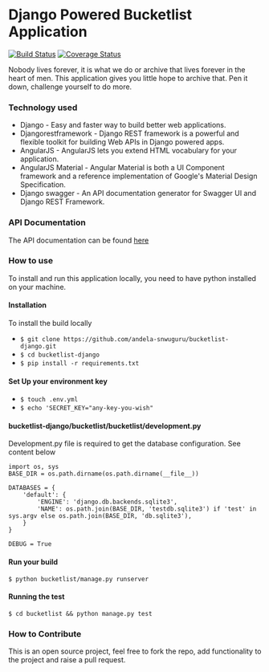 # Django Powered Bucketlist Application

[![Build Status](https://travis-ci.org/andela-snwuguru/bucketlist-django.svg?branch=master)](https://travis-ci.org/andela-snwuguru/bucketlist-django)  [![Coverage Status](https://coveralls.io/repos/github/andela-snwuguru/bucketlist-django/badge.svg?branch=master)](https://coveralls.io/github/andela-snwuguru/bucketlist-django?branch=master)

Nobody lives forever, it is what we do or archive that lives forever in the heart of men. This application gives you little hope to archive that. Pen it down, challenge yourself to do more.

### Technology used

- Django - Easy and faster way to build better web applications.
- Djangorestframework - Django REST framework is a powerful and flexible toolkit for building Web APIs in Django powered apps.
- AngularJS - AngularJS lets you extend HTML vocabulary for your application.
- AngularJS Material - Angular Material is both a UI Component framework and a reference implementation of Google's Material Design Specification.
- Django swagger - An API documentation generator for Swagger UI and Django REST Framework.

### API Documentation

The API documentation can be found <a href="https://littlehope.herokuapp.com">here</a>

### How to use

To install and run this application locally, you need to have python installed on your machine.

#### Installation

To install the build locally

- `` $ git clone https://github.com/andela-snwuguru/bucketlist-django.git ``
- `` $ cd bucketlist-django ``
- `` $ pip install -r requirements.txt ``

#### Set Up your environment key

- `` $ touch .env.yml ``
- `` $ echo 'SECRET_KEY="any-key-you-wish" ``

#### bucketlist-django/bucketlist/bucketlist/development.py

Development.py file is required to get the database configuration. See content below
```
import os, sys
BASE_DIR = os.path.dirname(os.path.dirname(__file__))

DATABASES = {
    'default': {
        'ENGINE': 'django.db.backends.sqlite3',
        'NAME': os.path.join(BASE_DIR, 'testdb.sqlite3') if 'test' in sys.argv else os.path.join(BASE_DIR, 'db.sqlite3'),
    }
}

DEBUG = True

 ```
#### Run your build

`` $ python bucketlist/manage.py runserver ``

#### Running the test

`` $ cd bucketlist && python manage.py test ``

### How to Contribute

This is an open source project, feel free to fork the repo, add functionality to the project and raise a pull request.